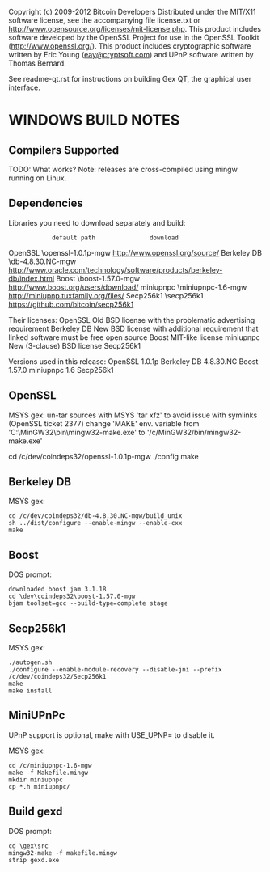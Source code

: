 Copyright (c) 2009-2012 Bitcoin Developers
Distributed under the MIT/X11 software license, see the accompanying
file license.txt or http://www.opensource.org/licenses/mit-license.php.
This product includes software developed by the OpenSSL Project for use in
the OpenSSL Toolkit (http://www.openssl.org/).  This product includes
cryptographic software written by Eric Young (eay@cryptsoft.com) and UPnP
software written by Thomas Bernard.


See readme-qt.rst for instructions on building Gex QT, the
graphical user interface.

WINDOWS BUILD NOTES
===================

Compilers Supported
-------------------
TODO: What works?
Note: releases are cross-compiled using mingw running on Linux.


Dependencies
------------
Libraries you need to download separately and build:

                default path               download
OpenSSL         \openssl-1.0.1p-mgw        http://www.openssl.org/source/
Berkeley DB     \db-4.8.30.NC-mgw          http://www.oracle.com/technology/software/products/berkeley-db/index.html
Boost           \boost-1.57.0-mgw          http://www.boost.org/users/download/
miniupnpc       \miniupnpc-1.6-mgw         http://miniupnp.tuxfamily.org/files/
Secp256k1       \secp256k1                 https://github.com/bitcoin/secp256k1

Their licenses:
OpenSSL        Old BSD license with the problematic advertising requirement
Berkeley DB    New BSD license with additional requirement that linked software must be free open source
Boost          MIT-like license
miniupnpc      New (3-clause) BSD license
Secp256k1

Versions used in this release:
OpenSSL      1.0.1p
Berkeley DB  4.8.30.NC
Boost        1.57.0
miniupnpc    1.6
Secp256k1    


OpenSSL
-------
MSYS gex:
un-tar sources with MSYS 'tar xfz' to avoid issue with symlinks (OpenSSL ticket 2377)
change 'MAKE' env. variable from 'C:\MinGW32\bin\mingw32-make.exe' to '/c/MinGW32/bin/mingw32-make.exe'

cd /c/dev/coindeps32/openssl-1.0.1p-mgw
./config
make

Berkeley DB
-----------
MSYS gex:

    cd /c/dev/coindeps32/db-4.8.30.NC-mgw/build_unix
    sh ../dist/configure --enable-mingw --enable-cxx
    make

Boost
-----
DOS prompt:

    downloaded boost jam 3.1.18
    cd \dev\coindeps32\boost-1.57.0-mgw
    bjam toolset=gcc --build-type=complete stage

Secp256k1
-----------
MSYS gex:

    ./autogen.sh
    ./configure --enable-module-recovery --disable-jni --prefix /c/dev/coindeps32/Secp256k1
    make
    make install

MiniUPnPc
---------
UPnP support is optional, make with USE_UPNP= to disable it.

MSYS gex:

    cd /c/miniupnpc-1.6-mgw
    make -f Makefile.mingw
    mkdir miniupnpc
    cp *.h miniupnpc/

Build gexd
-------
DOS prompt:

    cd \gex\src
    mingw32-make -f makefile.mingw
    strip gexd.exe
